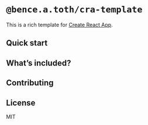 # `@bence.a.toth/cra-template`

This is a rich template for [Create React App](https://github.com/facebook/create-react-app).

## Quick start

## What’s included?

## Contributing

## License

MIT